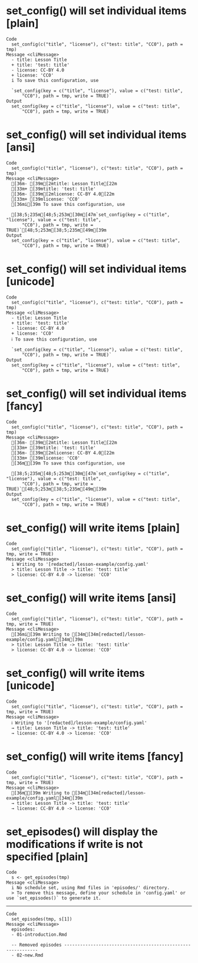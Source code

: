 # set_config() will set individual items [plain]

    Code
      set_config(c("title", "license"), c("test: title", "CC0"), path = tmp)
    Message <cliMessage>
      - title: Lesson Title
      + title: 'test: title'
      - license: CC-BY 4.0
      + license: 'CC0'
      i To save this configuration, use
      
      `set_config(key = c("title", "license"), value = c("test: title", 
          "CC0"), path = tmp, write = TRUE)`
    Output
      set_config(key = c("title", "license"), value = c("test: title", 
          "CC0"), path = tmp, write = TRUE)

# set_config() will set individual items [ansi]

    Code
      set_config(c("title", "license"), c("test: title", "CC0"), path = tmp)
    Message <cliMessage>
      [36m- [39m[2mtitle: Lesson Title[22m
      [33m+ [39mtitle: 'test: title'
      [36m- [39m[2mlicense: CC-BY 4.0[22m
      [33m+ [39mlicense: 'CC0'
      [36mi[39m To save this configuration, use
      
      [38;5;235m[48;5;253m[30m[47m`set_config(key = c("title", "license"), value = c("test: title", 
          "CC0"), path = tmp, write = TRUE)`[48;5;253m[38;5;235m[49m[39m
    Output
      set_config(key = c("title", "license"), value = c("test: title", 
          "CC0"), path = tmp, write = TRUE)

# set_config() will set individual items [unicode]

    Code
      set_config(c("title", "license"), c("test: title", "CC0"), path = tmp)
    Message <cliMessage>
      - title: Lesson Title
      + title: 'test: title'
      - license: CC-BY 4.0
      + license: 'CC0'
      ℹ To save this configuration, use
      
      `set_config(key = c("title", "license"), value = c("test: title", 
          "CC0"), path = tmp, write = TRUE)`
    Output
      set_config(key = c("title", "license"), value = c("test: title", 
          "CC0"), path = tmp, write = TRUE)

# set_config() will set individual items [fancy]

    Code
      set_config(c("title", "license"), c("test: title", "CC0"), path = tmp)
    Message <cliMessage>
      [36m- [39m[2mtitle: Lesson Title[22m
      [33m+ [39mtitle: 'test: title'
      [36m- [39m[2mlicense: CC-BY 4.0[22m
      [33m+ [39mlicense: 'CC0'
      [36mℹ[39m To save this configuration, use
      
      [38;5;235m[48;5;253m[30m[47m`set_config(key = c("title", "license"), value = c("test: title", 
          "CC0"), path = tmp, write = TRUE)`[48;5;253m[38;5;235m[49m[39m
    Output
      set_config(key = c("title", "license"), value = c("test: title", 
          "CC0"), path = tmp, write = TRUE)

# set_config() will write items [plain]

    Code
      set_config(c("title", "license"), c("test: title", "CC0"), path = tmp, write = TRUE)
    Message <cliMessage>
      i Writing to '[redacted]/lesson-example/config.yaml'
      > title: Lesson Title -> title: 'test: title'
      > license: CC-BY 4.0 -> license: 'CC0'

# set_config() will write items [ansi]

    Code
      set_config(c("title", "license"), c("test: title", "CC0"), path = tmp, write = TRUE)
    Message <cliMessage>
      [36mi[39m Writing to [34m[34m[redacted]/lesson-example/config.yaml[34m[39m
      > title: Lesson Title -> title: 'test: title'
      > license: CC-BY 4.0 -> license: 'CC0'

# set_config() will write items [unicode]

    Code
      set_config(c("title", "license"), c("test: title", "CC0"), path = tmp, write = TRUE)
    Message <cliMessage>
      ℹ Writing to '[redacted]/lesson-example/config.yaml'
      → title: Lesson Title -> title: 'test: title'
      → license: CC-BY 4.0 -> license: 'CC0'

# set_config() will write items [fancy]

    Code
      set_config(c("title", "license"), c("test: title", "CC0"), path = tmp, write = TRUE)
    Message <cliMessage>
      [36mℹ[39m Writing to [34m[34m[redacted]/lesson-example/config.yaml[34m[39m
      → title: Lesson Title -> title: 'test: title'
      → license: CC-BY 4.0 -> license: 'CC0'

# set_episodes() will display the modifications if write is not specified [plain]

    Code
      s <- get_episodes(tmp)
    Message <cliMessage>
      i No schedule set, using Rmd files in 'episodes/' directory.
      > To remove this message, define your schedule in 'config.yaml' or use `set_episodes()` to generate it.

---

    Code
      set_episodes(tmp, s[1])
    Message <cliMessage>
      episodes:
      - 01-introduction.Rmd
      
      -- Removed episodes ------------------------------------------------------------
      - 02-new.Rmd

